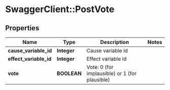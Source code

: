 # SwaggerClient::PostVote

## Properties
Name | Type | Description | Notes
------------ | ------------- | ------------- | -------------
**cause_variable_id** | **Integer** | Cause variable id | 
**effect_variable_id** | **Integer** | Effect variable id | 
**vote** | **BOOLEAN** | Vote: 0 (for implausible) or 1 (for plausible) | 


